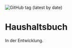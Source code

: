 ![GitHub tag (latest by date)](https://img.shields.io/github/v/tag/DamianMalik/Haushaltsbuch)


# Haushaltsbuch

In der Entwicklung. 
